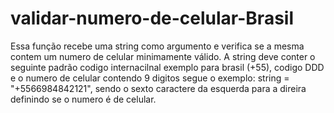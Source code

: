 # validar-numero-de-celular-Brasil
Essa função recebe uma string como argumento e verifica se a mesma contem um numero de celular minimamente válido.
A string deve conter o seguinte padrão codigo internacilnal exemplo para brasil (+55), codigo DDD e o numero de celular contendo 9 digitos
segue o exemplo: string = "+5566984842121", sendo o sexto caractere da esquerda para a direira definindo se o numero é de celular.
